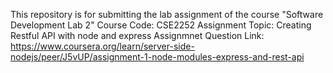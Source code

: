 This repository is for submitting the lab assignment of the course "Software Development Lab 2"
Course Code: CSE2252
Assignment Topic: Creating Restful API with node and express
Assignmnet Question Link: https://www.coursera.org/learn/server-side-nodejs/peer/J5vUP/assignment-1-node-modules-express-and-rest-api